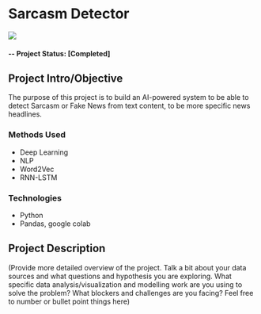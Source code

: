 # Sarcasm Detector


![](https://images.fineartamerica.com/images/artworkimages/mediumlarge/3/funny-sarcasm-humor-provocative-sarcastic-gift-muc-designs.jpg)


#### -- Project Status: [Completed]

## Project Intro/Objective
The purpose of this project is to build an AI-powered system to be able to detect Sarcasm or Fake News from text content, to be more specific news headlines.

### Methods Used
* Deep Learning
* NLP
* Word2Vec
* RNN-LSTM

### Technologies
* Python
* Pandas, google colab

## Project Description
(Provide more detailed overview of the project.
Talk a bit about your data sources and what questions and hypothesis you are exploring.
What specific data analysis/visualization and modelling work are you using to solve the
problem? What blockers and challenges are you facing?
Feel free to number or bullet point things here)
